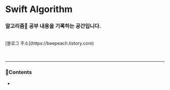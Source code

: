 # Swift Algorithm
### 알고리즘🤖 공부 내용을 기록하는 공간입니다.
<br/>
[블로그 주소](https://beepeach.tistory.com)
<br/><br/><br/>

***
### 🤖Contents
+ []()
